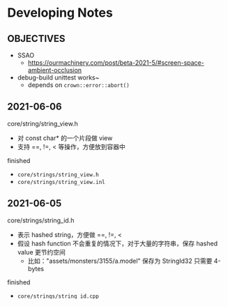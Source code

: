 # Developing Notes



## OBJECTIVES

* SSAO
  * https://ourmachinery.com/post/beta-2021-5/#screen-space-ambient-occlusion
* debug-build unittest works~
  * depends on `crown::error::abort()`



## 2021-06-06

core/string/string_view.h

* 对 const char* 的一个片段做 view
* 支持 ==, !=, < 等操作，方便放到容器中

finished

* `core/strings/string_view.h`
* `core/strings/string_view.inl`



## 2021-06-05

core/strings/string_id.h

* 表示 hashed string，方便做 ==, !=, <
* 假设 hash function 不会重复的情况下，对于大量的字符串，保存 hashed value 更节约空间
  * 比如："assets/monsters/3155/a.model" 保存为 StringId32 只需要 4-bytes

finished

* `core/strings/string_id.cpp`
* `core/strings/string_id.h`
* `core/strings/string_id.inl`



## 2021-06-04

ALLOCATOR_AWARE

* only used for `hash_map.inl` / `hash_set.inl`
* crown::construct of `memory.inl` is only used for `hash_map.inl` / `hash_set.inl`

finished

* `core/containers/pair.h`
* `core/containers/pair.inl`



## 2021-06-03

core/strings/string_stream.inl

* depends on `core/containers/array.inl`

finished

* `core/strings/string_stream.h`
* `core/strings/string_stream.inl`



## 2021-04-01

core/error/callstack.h

* depends on `core/strings/string_stream.h`
* depends on `core/memory/temp_allocator.inl`

finished

* `core/strings/string.inl`
* `core/strings/types.h`



## 2021-03-31

unittest

* full unittest for `containers/array.inl`

project rearrangement objective

* put unittest code to seperate project `[utils/unittest]`
* `fatcrown` and `unittest` both depends on `libcrown`
* so make all engine runtime code to a seperate .lib

project rearrangement

* libcrown, the engine runtime lib
* fatcrown, launcher of libcrown
* unittest, unittest for libengine's core functionality
* fateditor, game editor for fatcrown

finished

* `src/core/containers/array.inl`
* `src/core/containers/types.h`
* `src/core/functional/array.inl`
* `src/core/containers/types.h`
* `src/core/functional.h`
* `src/core/functional.inl`
* `src/core/murmur.cpp`
* `src/core/murmur.h`



## 2021-03-30

short objective

* see unittest runs~ (DONE)

core/memory

* HeapAllocator, ScratchAllocator in `memory/globals.cpp` are basic allocator.
* ScratchAllocator is mainly used by TempAllocator.

core/thread

* 多线程基础设施
* ConditionVariable, Mutex, ScopedMutex, Semaphore, Thread

finished

* `src/core/memory/globals.cpp`
* `src/core/memory/globals.h`
* `src/core/memory/memory.inl`
* `src/core/memory/temp_allocator.inl`
* `src/core/thread/mutex.cpp`
* `src/core/thread/mutex.h`
* `src/core/thread/scoped_mutex.inl`
* `src/core/unit_tests.cpp`
* `src/core/unit_tests.h`



## 2021-03-29

solutions

* re-arrange `[vs2017]` into `[solutions]`
* we will support more platform in the future

short objective

* see unittest runs~

finished

* `src/core/error/error.h`
* `src/core/error/error.inl`
* `src/memory/allocator.h`
* `src/memory/types.h`


## 2021-03-27

finished

* `src/core/types.h`, s8/u8/s32/u32等等，以及clamp/max/min等模板函数

types.h

* 每个模块目录下都会有一个 `types.h` 文件，定义了模块相关的数据
* 模块之间的依赖，只需要 include 对应的 `types.h` 文件


## 2021-03-20

CommandLine

* `src/core/command_line.h & .cpp`
  * depends on `src/core/strings/string.inl`
    * depends on `src/error/error.inl`

build config macro

* CROWN_DEBUG, msvc Debug
* CROWN_RELEASE, msvc Release
* don't support CROWN_DEVELOPMENT

compiling macros

* `src/core/platform.h` 定义所有 macro 的默认值
* `src/config.h` 根据 platform info，修正 `platform.h` 中的所有 macro
